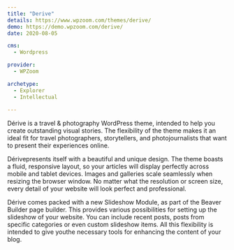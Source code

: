 ```yaml
---
title: "Derive"
details: https://www.wpzoom.com/themes/derive/
demo: https://demo.wpzoom.com/derive/
date: 2020-08-05

cms: 
  - Wordpress

provider: 
  - WPZoom

archetype:
  - Explorer
  - Intellectual
  
---
```


Dérive is a travel & photography WordPress theme, intended to help you create outstanding visual stories. The flexibility of the theme makes it an ideal fit for travel photographers, storytellers, and photojournalists that want to present their experiences online.

Dérivepresents itself with a beautiful and unique design. The theme boasts a fluid, responsive layout, so your articles will display perfectly across mobile and tablet devices. Images and galleries scale seamlessly when resizing the browser window. No matter what the resolution or screen size, every detail of your website will look perfect and professional.

Dérive comes packed with a new Slideshow Module, as part of the Beaver Builder page builder. This provides various possibilities for setting up the slideshow of your website. You can include recent posts, posts from specific categories or even custom slideshow items. All this flexibility is intended to give youthe necessary tools for enhancing the content of your blog.